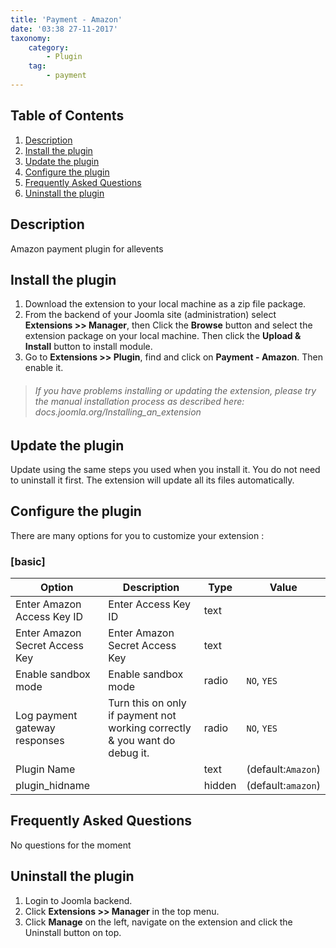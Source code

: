 ```yaml
---
title: 'Payment - Amazon'
date: '03:38 27-11-2017'
taxonomy:
    category:
        - Plugin
    tag:
        - payment
---
```


## Table of Contents
1. [Description](#description)
2. [Install the plugin](#install-the-plugin)
3. [Update the plugin](#update-the-plugin)
4. [Configure the plugin](#configure-the-plugin)
5. [Frequently Asked Questions](#frequently-asked-questions)
6. [Uninstall the plugin](#uninstall-the-plugin)
	
## Description
Amazon payment plugin for allevents

## Install the plugin
1. Download the extension to your local machine as a zip file package. 
2. From the backend of your Joomla site (administration) select **Extensions >> Manager**, then Click the <b>Browse</b> button and select the extension package on your local machine. Then click the **Upload & Install** button to install module.
3. Go to **Extensions >> Plugin**, find and click on **Payment - Amazon**. Then enable it.

> ###### If you have problems installing or updating the extension, please try the manual installation process as described here: docs.joomla.org/Installing_an_extension

## Update the plugin
Update using the same steps you used when you install it. You do not need to uninstall it first. The extension will update all its files automatically.

## Configure the plugin
There are many options for you to customize your extension :
### [basic]
             
| Option | Description | Type | Value |
| ------ | ----------- | ---- | ----- |
|  Enter	Amazon Access Key ID | Enter	Access Key ID | text | |
|  Enter	Amazon Secret Access Key | Enter	Amazon Secret Access Key | text | |
|  Enable sandbox mode | Enable sandbox mode | radio | `NO`, `YES`|
|  Log payment gateway responses | Turn this on only if payment not working correctly & you want do debug it. | radio | `NO`, `YES`|
|  Plugin Name |  | text | (default:`Amazon`)|
|  plugin_hidname |  | hidden | (default:`amazon`)|


## Frequently Asked Questions
No questions for the moment

## Uninstall the plugin
1. Login to Joomla backend.
2. Click **Extensions >> Manager** in the top menu.
3. Click **Manage** on the left, navigate on the extension and click the Uninstall button on top.
